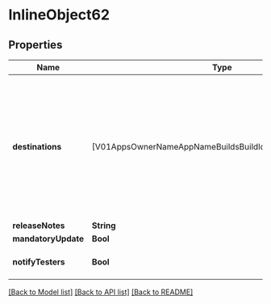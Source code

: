 # InlineObject62

## Properties
Name | Type | Description | Notes
------------ | ------------- | ------------- | -------------
**destinations** | [V01AppsOwnerNameAppNameBuildsBuildIdDistributeDestinations] | Array of objects {id:string, type:string} with \&quot;id\&quot; being the distribution group ID, store ID, or tester email, and \&quot;type\&quot; being \&quot;group\&quot;, \&quot;store\&quot;, or \&quot;tester\&quot; | [optional] 
**releaseNotes** | **String** | The release notes | [optional] 
**mandatoryUpdate** | **Bool** |  | [optional] 
**notifyTesters** | **Bool** |  | [optional] [default to true]

[[Back to Model list]](../README.md#documentation-for-models) [[Back to API list]](../README.md#documentation-for-api-endpoints) [[Back to README]](../README.md)


